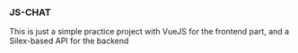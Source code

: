 ### JS-CHAT
This is just a simple practice project with VueJS for the frontend part, and a Silex-based API for the backend
